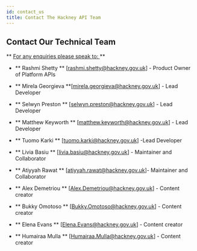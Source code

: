 ```yaml
---
id: contact_us
title: Contact The Hackney API Team
---
```

## Contact Our Technical Team

** <u> For any enquiries please speak to: </u> **

- ** Rashmi Shetty ** [rashmi.shetty@hackney.gov.uk] - Product Owner of Platform APIs

- ** Mirela Georgieva  **[mirela.georgieva@hackney.gov.uk] - Lead Developer

- ** Selwyn Preston ** [selwyn.preston@hackney.gov.uk] -  Lead Developer

- ** Matthew Keyworth ** [matthew.keyworth@hackney.gov.uk] - Lead Developer

- ** Tuomo Karki ** [tuomo.karki@hackney.gov.uk] -Lead Developer

- ** Livia Basiu ** [livia.basiu@hackney.gov.uk] - Maintainer and Collaborator

- ** Atiyyah Rawat ** [atiyyah.rawat@hackney.gov.uk]- Maintainer and Collaborator

- ** Alex Demetriou ** [Alex.Demetriou@hackney.gov.uk] - Content creator

- ** Bukky Omotoso ** [Bukky.Omotoso@hackney.gov.uk] - Content creator

- ** Elena Evans ** [Elena.Evans@hackney.gov.uk] - Content creator

- ** Humairaa Mulla ** [Humairaa.Mulla@hackney.gov.uk] - Content creator
